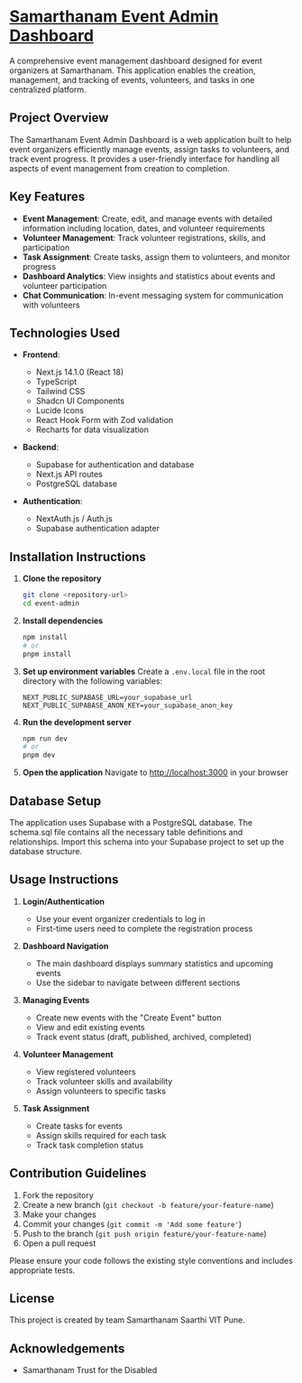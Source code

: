 # [Samarthanam Event Admin Dashboard](https://seva-connect-admin.vercel.app/)

A comprehensive event management dashboard designed for event organizers at Samarthanam. This application enables the creation, management, and tracking of events, volunteers, and tasks in one centralized platform.

## Project Overview

The Samarthanam Event Admin Dashboard is a web application built to help event organizers efficiently manage events, assign tasks to volunteers, and track event progress. It provides a user-friendly interface for handling all aspects of event management from creation to completion.

## Key Features

- **Event Management**: Create, edit, and manage events with detailed information including location, dates, and volunteer requirements
- **Volunteer Management**: Track volunteer registrations, skills, and participation
- **Task Assignment**: Create tasks, assign them to volunteers, and monitor progress
- **Dashboard Analytics**: View insights and statistics about events and volunteer participation
- **Chat Communication**: In-event messaging system for communication with volunteers

## Technologies Used

- **Frontend**:
  - Next.js 14.1.0 (React 18)
  - TypeScript
  - Tailwind CSS
  - Shadcn UI Components
  - Lucide Icons
  - React Hook Form with Zod validation
  - Recharts for data visualization

- **Backend**:
  - Supabase for authentication and database
  - Next.js API routes
  - PostgreSQL database

- **Authentication**:
  - NextAuth.js / Auth.js
  - Supabase authentication adapter

## Installation Instructions

1. **Clone the repository**
   ```bash
   git clone <repository-url>
   cd event-admin
   ```

2. **Install dependencies**
   ```bash
   npm install
   # or
   pnpm install
   ```

3. **Set up environment variables**
   Create a `.env.local` file in the root directory with the following variables:
   ```
   NEXT_PUBLIC_SUPABASE_URL=your_supabase_url
   NEXT_PUBLIC_SUPABASE_ANON_KEY=your_supabase_anon_key
   ```

4. **Run the development server**
   ```bash
   npm run dev
   # or
   pnpm dev
   ```

5. **Open the application**
   Navigate to [http://localhost:3000](http://localhost:3000) in your browser

## Database Setup

The application uses Supabase with a PostgreSQL database. The schema.sql file contains all the necessary table definitions and relationships. Import this schema into your Supabase project to set up the database structure.

## Usage Instructions

1. **Login/Authentication**
   - Use your event organizer credentials to log in
   - First-time users need to complete the registration process

2. **Dashboard Navigation**
   - The main dashboard displays summary statistics and upcoming events
   - Use the sidebar to navigate between different sections

3. **Managing Events**
   - Create new events with the "Create Event" button
   - View and edit existing events
   - Track event status (draft, published, archived, completed)

4. **Volunteer Management**
   - View registered volunteers
   - Track volunteer skills and availability
   - Assign volunteers to specific tasks

5. **Task Assignment**
   - Create tasks for events
   - Assign skills required for each task
   - Track task completion status

## Contribution Guidelines

1. Fork the repository
2. Create a new branch (`git checkout -b feature/your-feature-name`)
3. Make your changes
4. Commit your changes (`git commit -m 'Add some feature'`)
5. Push to the branch (`git push origin feature/your-feature-name`)
6. Open a pull request

Please ensure your code follows the existing style conventions and includes appropriate tests.

## License

This project is created by team Samarthanam Saarthi VIT Pune.

## Acknowledgements

- Samarthanam Trust for the Disabled
